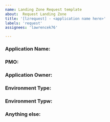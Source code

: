```yaml
---
name: Landing Zone Request template
about:  Request Landing Zone
title: '[lzrequest] - <application name here>'
labels: 'request'
assignees: 'lawrencek76'

---
```

<!--
Note: Please fill in all requred questions
-->

### Application Name:
<!-- What is the name of the application?  *Required -->

### PMO:
<!-- What PMO will support the application? *Required
Examples: 
  - OCIO
  - HRS
  - RS
-->

### Application Owner:
<!-- Provide the names(s) of the Application Owners? *Required -->

### Environment Type:
<!-- What type of environment is this? *Required 
Valid Types:
  - Non Production
  - Production
-->

### Environment Typw:
<!-- What size IP range will be rquired? *Required 
Examples:
  - Small 30 usable addresses - /27
  - Medium 126 usable addresses - /25
  - Large 254 usable addresses -/24
-->
  
### Anything else:
<!--
Links? References? Anything that will give us more context about the landing zone you need.
-->
